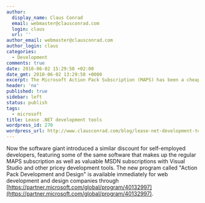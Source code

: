 ```yaml
---
author:
  display_name: Claus Conrad
  email: webmaster@clausconrad.com
  login: claus
  url: ''
author_email: webmaster@clausconrad.com
author_login: claus
categories:
  - Development
comments: true
date: 2010-06-02 15:29:50 +02:00
date_gmt: 2010-06-02 13:29:50 +0000
excerpt: The Microsoft Action Pack Subscription (MAPS) has been a cheap way for very small businesses and self-employed technicians as well as students to get their hands on many of Microsoft's software offerings for a small yearly fee.
header: 'no'
published: true
sidebar: left
status: publish
tags:
  - microsoft
title: Lease .NET development tools
wordpress_id: 270
wordpress_url: http://www.clausconrad.com/blog/lease-net-development-tools
---
```

Now the software giant introduced a similar discount for self-employed developers, featuring some of the same software that makes up the regular MAPS subscription as well as valuable MSDN subscriptions with Visual Studio and other pricey development tools. The new program called "Action Pack Development and Design" is available immediately for web development and design companies through [https://partner.microsoft.com/global/program/40132997](https://partner.microsoft.com/global/program/40132997).

